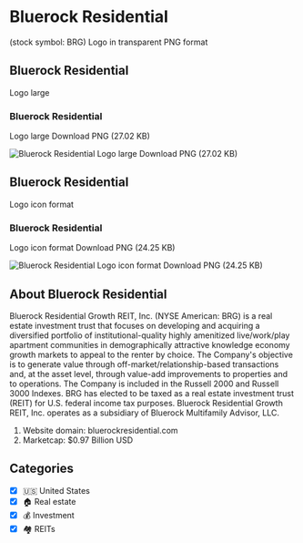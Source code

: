 # Bluerock Residential
 (stock symbol: BRG) Logo in transparent PNG format

## Bluerock Residential
 Logo large

### Bluerock Residential
 Logo large Download PNG (27.02 KB)

![Bluerock Residential
 Logo large Download PNG (27.02 KB)](/img/orig/BRG_BIG-55156f73.png)

## Bluerock Residential
 Logo icon format

### Bluerock Residential
 Logo icon format Download PNG (24.25 KB)

![Bluerock Residential
 Logo icon format Download PNG (24.25 KB)](/img/orig/BRG-c7ed4bac.png)

## About Bluerock Residential


Bluerock Residential Growth REIT, Inc. (NYSE American: BRG) is a real estate investment trust that focuses on developing and acquiring a diversified portfolio of institutional-quality highly amenitized live/work/play apartment communities in demographically attractive knowledge economy growth markets to appeal to the renter by choice. The Company's objective is to generate value through off-market/relationship-based transactions and, at the asset level, through value-add improvements to properties and to operations. The Company is included in the Russell 2000 and Russell 3000 Indexes. BRG has elected to be taxed as a real estate investment trust (REIT) for U.S. federal income tax purposes. Bluerock Residential Growth REIT, Inc. operates as a subsidiary of Bluerock Multifamily Advisor, LLC.

1. Website domain: bluerockresidential.com
2. Marketcap: $0.97 Billion USD


## Categories
- [x] 🇺🇸 United States
- [x] 🏠 Real estate
- [x] 💰 Investment
- [x] 🏘️ REITs
